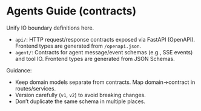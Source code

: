 # Agents Guide (contracts)

Unify IO boundary definitions here.

- `api/`: HTTP request/response contracts exposed via FastAPI (OpenAPI). Frontend types are generated from `/openapi.json`.
- `agent/`: Contracts for agent message/event schemas (e.g., SSE events) and tool IO. Frontend types are generated from JSON Schemas.

Guidance:
- Keep domain models separate from contracts. Map domain→contract in routes/services.
- Version carefully (`v1`, `v2`) to avoid breaking changes.
- Don’t duplicate the same schema in multiple places.

